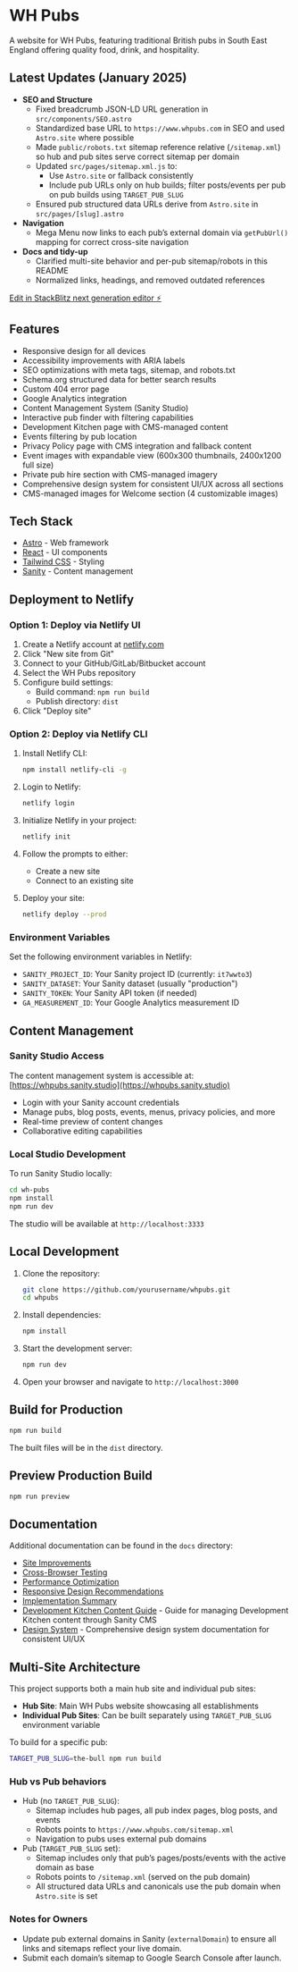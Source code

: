 # WH Pubs

A website for WH Pubs, featuring traditional British pubs in South East England offering quality food, drink, and hospitality.

## Latest Updates (January 2025)

- **SEO and Structure**
  - Fixed breadcrumb JSON-LD URL generation in `src/components/SEO.astro`
  - Standardized base URL to `https://www.whpubs.com` in SEO and used `Astro.site` where possible
  - Made `public/robots.txt` sitemap reference relative (`/sitemap.xml`) so hub and pub sites serve correct sitemap per domain
  - Updated `src/pages/sitemap.xml.js` to:
    - Use `Astro.site` or fallback consistently
    - Include pub URLs only on hub builds; filter posts/events per pub on pub builds using `TARGET_PUB_SLUG`
  - Ensured pub structured data URLs derive from `Astro.site` in `src/pages/[slug].astro`
- **Navigation**
  - Mega Menu now links to each pub’s external domain via `getPubUrl()` mapping for correct cross-site navigation
- **Docs and tidy-up**
  - Clarified multi-site behavior and per-pub sitemap/robots in this README
  - Normalized links, headings, and removed outdated references

[Edit in StackBlitz next generation editor ⚡️](https://stackblitz.com/~/github.com/mattboostkit/WHPubs)

## Features

- Responsive design for all devices
- Accessibility improvements with ARIA labels
- SEO optimizations with meta tags, sitemap, and robots.txt
- Schema.org structured data for better search results
- Custom 404 error page
- Google Analytics integration
- Content Management System (Sanity Studio)
- Interactive pub finder with filtering capabilities
- Development Kitchen page with CMS-managed content
- Events filtering by pub location
- Privacy Policy page with CMS integration and fallback content
- Event images with expandable view (600x300 thumbnails, 2400x1200 full size)
- Private pub hire section with CMS-managed imagery
- Comprehensive design system for consistent UI/UX across all sections
- CMS-managed images for Welcome section (4 customizable images)

## Tech Stack

- [Astro](https://astro.build/) - Web framework
- [React](https://reactjs.org/) - UI components
- [Tailwind CSS](https://tailwindcss.com/) - Styling
- [Sanity](https://www.sanity.io/) - Content management

## Deployment to Netlify

### Option 1: Deploy via Netlify UI

1. Create a Netlify account at [netlify.com](https://www.netlify.com/)
2. Click "New site from Git"
3. Connect to your GitHub/GitLab/Bitbucket account
4. Select the WH Pubs repository
5. Configure build settings:
   - Build command: `npm run build`
   - Publish directory: `dist`
6. Click "Deploy site"

### Option 2: Deploy via Netlify CLI

1. Install Netlify CLI:
   ```bash
   npm install netlify-cli -g
   ```

2. Login to Netlify:
   ```bash
   netlify login
   ```

3. Initialize Netlify in your project:
   ```bash
   netlify init
   ```

4. Follow the prompts to either:
   - Create a new site
   - Connect to an existing site

5. Deploy your site:
   ```bash
   netlify deploy --prod
   ```

### Environment Variables

Set the following environment variables in Netlify:

- `SANITY_PROJECT_ID`: Your Sanity project ID (currently: `it7wwto3`)
- `SANITY_DATASET`: Your Sanity dataset (usually "production")
- `SANITY_TOKEN`: Your Sanity API token (if needed)
- `GA_MEASUREMENT_ID`: Your Google Analytics measurement ID

## Content Management

### Sanity Studio Access

The content management system is accessible at: [https://whpubs.sanity.studio](https://whpubs.sanity.studio)

- Login with your Sanity account credentials
- Manage pubs, blog posts, events, menus, privacy policies, and more
- Real-time preview of content changes
- Collaborative editing capabilities

### Local Studio Development

To run Sanity Studio locally:

```bash
cd wh-pubs
npm install
npm run dev
```

The studio will be available at `http://localhost:3333`

## Local Development

1. Clone the repository:
   ```bash
   git clone https://github.com/yourusername/whpubs.git
   cd whpubs
   ```

2. Install dependencies:
   ```bash
   npm install
   ```

3. Start the development server:
   ```bash
   npm run dev
   ```

4. Open your browser and navigate to `http://localhost:3000`

## Build for Production

```bash
npm run build
```

The built files will be in the `dist` directory.

## Preview Production Build

```bash
npm run preview
```

## Documentation

Additional documentation can be found in the `docs` directory:

- [Site Improvements](docs/site-improvements.md)
- [Cross-Browser Testing](docs/cross-browser-testing.md)
- [Performance Optimization](docs/performance-optimization.md)
- [Responsive Design Recommendations](docs/responsive-design-recommendations.md)
- [Implementation Summary](docs/implementation-summary.md)
- [Development Kitchen Content Guide](docs/development-kitchen-content-guide.md) - Guide for managing Development Kitchen content through Sanity CMS
- [Design System](docs/design-system.md) - Comprehensive design system documentation for consistent UI/UX

## Multi-Site Architecture

This project supports both a main hub site and individual pub sites:

- **Hub Site**: Main WH Pubs website showcasing all establishments
- **Individual Pub Sites**: Can be built separately using `TARGET_PUB_SLUG` environment variable

To build for a specific pub:
```bash
TARGET_PUB_SLUG=the-bull npm run build
```

### Hub vs Pub behaviors
- Hub (no `TARGET_PUB_SLUG`):
  - Sitemap includes hub pages, all pub index pages, blog posts, and events
  - Robots points to `https://www.whpubs.com/sitemap.xml`
  - Navigation to pubs uses external pub domains
- Pub (`TARGET_PUB_SLUG` set):
  - Sitemap includes only that pub’s pages/posts/events with the active domain as base
  - Robots points to `/sitemap.xml` (served on the pub domain)
  - All structured data URLs and canonicals use the pub domain when `Astro.site` is set

### Notes for Owners
- Update pub external domains in Sanity (`externalDomain`) to ensure all links and sitemaps reflect your live domain.
- Submit each domain’s sitemap to Google Search Console after launch.